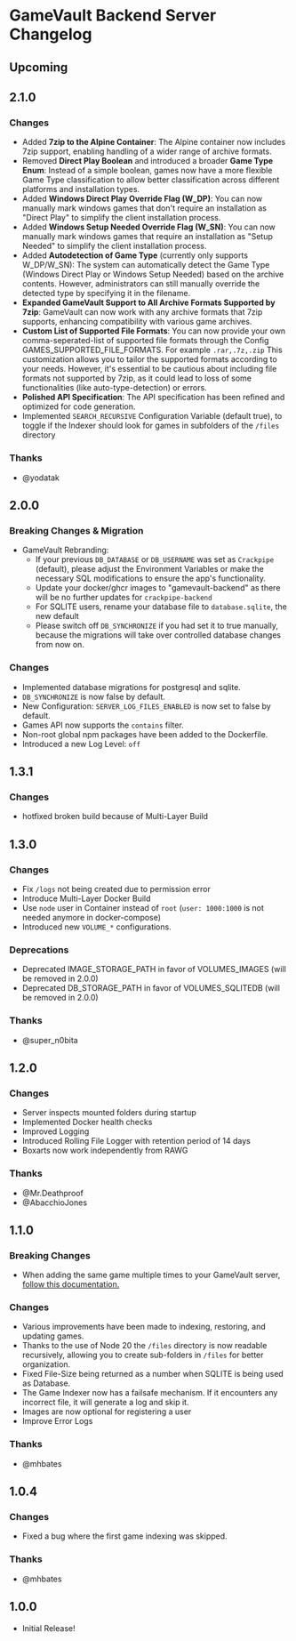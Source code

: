 # GameVault Backend Server Changelog

## Upcoming

## 2.1.0

### Changes

- Added **7zip to the Alpine Container**: The Alpine container now includes 7zip support, enabling handling of a wider range of archive formats.
- Removed **Direct Play Boolean** and introduced a broader **Game Type Enum**: Instead of a simple boolean, games now have a more flexible Game Type classification to allow better classification across different platforms and installation types.
- Added **Windows Direct Play Override Flag (W_DP)**: You can now manually mark windows games that don't require an installation as "Direct Play" to simplify the client installation process.
- Added **Windows Setup Needed Override Flag (W_SN)**: You can now manually mark windows games that require an installation as "Setup Needed" to simplify the client installation process.
- Added **Autodetection of Game Type** (currently only supports W_DP/W_SN): The system can automatically detect the Game Type (Windows Direct Play or Windows Setup Needed) based on the archive contents. However, administrators can still manually override the detected type by specifying it in the filename.
- **Expanded GameVault Support to All Archive Formats Supported by 7zip**: GameVault can now work with any archive formats that 7zip supports, enhancing compatibility with various game archives.
- **Custom List of Supported File Formats**: You can now provide your own comma-seperated-list of supported file formats through the Config GAMES_SUPPORTED_FILE_FORMATS. For example `.rar,.7z,.zip` This customization allows you to tailor the supported formats according to your needs. However, it's essential to be cautious about including file formats not supported by 7zip, as it could lead to loss of some functionalities (like auto-type-detection) or errors.
- **Polished API Specification**: The API specification has been refined and optimized for code generation.
- Implemented `SEARCH_RECURSIVE` Configuration Variable (default true), to toggle if the Indexer should look for games in subfolders of the `/files` directory

### Thanks

- @yodatak

## 2.0.0

### Breaking Changes & Migration

- GameVault Rebranding:
  - If your previous `DB_DATABASE` or `DB_USERNAME` was set as `Crackpipe` (default), please adjust the Environment Variables or make the necessary SQL modifications to ensure the app's functionality.
  - Update your docker/ghcr images to "gamevault-backend" as there will be no further updates for `crackpipe-backend`
  - For SQLITE users, rename your database file to `database.sqlite`, the new default
  - Please switch off `DB_SYNCHRONIZE` if you had set it to true manually, because the migrations will take over controlled database changes from now on.

### Changes

- Implemented database migrations for postgresql and sqlite.
- `DB_SYNCHRONIZE` is now false by default.
- New Configuration: `SERVER_LOG_FILES_ENABLED` is now set to false by default.
- Games API now supports the `contains` filter.
- Non-root global npm packages have been added to the Dockerfile.
- Introduced a new Log Level: `off`

## 1.3.1

### Changes

- hotfixed broken build because of Multi-Layer Build

## 1.3.0

### Changes

- Fix `/logs` not being created due to permission error
- Introduce Multi-Layer Docker Build
- Use `node` user in Container instead of `root` (`user: 1000:1000` is not needed anymore in docker-compose)
- Introduced new `VOLUME_*` configurations.

### Deprecations

- Deprecated IMAGE_STORAGE_PATH in favor of VOLUMES_IMAGES (will be removed in 2.0.0)
- Deprecated DB_STORAGE_PATH in favor of VOLUMES_SQLITEDB (will be removed in 2.0.0)

### Thanks

- @super_n0bita

## 1.2.0

### Changes

- Server inspects mounted folders during startup
- Implemented Docker health checks
- Improved Logging
- Introduced Rolling File Logger with retention period of 14 days
- Boxarts now work independently from RAWG

### Thanks

- @Mr.Deathproof
- @AbacchioJones

## 1.1.0

### Breaking Changes

- When adding the same game multiple times to your GameVault server, [follow this documentation.](https://gamevau.lt/docs/server-docs/adding-games#adding-the-same-game-multiple-times)

### Changes

- Various improvements have been made to indexing, restoring, and updating games.
- Thanks to the use of Node 20 the `/files` directory is now readable recursively, allowing you to create sub-folders in `/files` for better organization.
- Fixed File-Size being returned as a number when SQLITE is being used as Database.
- The Game Indexer now has a failsafe mechanism. If it encounters any incorrect file, it will generate a log and skip it.
- Images are now optional for registering a user
- Improve Error Logs

### Thanks

- @mhbates

## 1.0.4

### Changes

- Fixed a bug where the first game indexing was skipped.

### Thanks

- @mhbates

## 1.0.0

- Initial Release!
